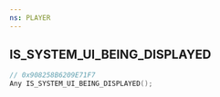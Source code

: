 ```yaml
---
ns: PLAYER
---
```

## IS_SYSTEM_UI_BEING_DISPLAYED

```c
// 0x908258B6209E71F7
Any IS_SYSTEM_UI_BEING_DISPLAYED();
```

